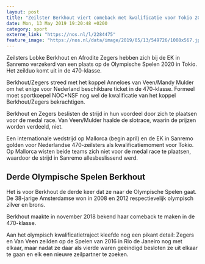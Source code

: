 ```yaml
---
layout: post
title: "Zeilster Berkhout viert comeback met kwalificatie voor Tokio 2020"
date: Mon, 13 May 2019 19:20:48 +0200
category: sport
externe_link: "https://nos.nl/l/2284475"
feature_image: "https://nos.nl/data/image/2019/05/13/549726/1008x567.jpg"
---
```


<p>Zeilsters Lobke Berkhout en Afrodite Zegers hebben zich bij de EK in Sanremo verzekerd van een plaats op de Olympische Spelen 2020 in Tokio. Het zeilduo komt uit in de 470-klasse.</p>
<p>Berkhout/Zegers streed met het koppel Anneloes van Veen/Mandy Mulder om het enige voor Nederland beschikbare ticket in de 470-klasse. Formeel moet sportkoepel NOC*NSF nog wel de kwalificatie van het koppel Berkhout/Zegers bekrachtigen.</p>
<p>Berkhout en Zegers beslisten de strijd in hun voordeel door zich te plaatsen voor de medal race. Van Veen/Mulder haalde de slotrace, waarin de prijzen worden verdeeld, niet.</p>
<p>Een internationale wedstrijd op Mallorca (begin april) en de EK in Sanremo golden voor Nederlandse 470-zeilsters als kwalificatiemoment voor Tokio. Op Mallorca wisten beide teams zich niet voor de medal race te plaatsen, waardoor de strijd in Sanremo allesbeslissend werd.</p>
<h2>Derde Olympische Spelen Berkhout</h2>
<p>Het is voor Berkhout de derde keer dat ze naar de Olympische Spelen gaat. De 38-jarige Amsterdamse won in 2008 en 2012 respectievelijk olympisch zilver en brons.</p>
<p>Berkhout maakte in november 2018 bekend haar comeback te maken in de 470-klasse.</p>
<p>Aan het olympisch kwalificatietraject kleefde nog een pikant detail: Zegers en Van Veen zeilden op de Spelen van 2016 in Rio de Janeiro nog met elkaar, maar nadat ze daar als vierde waren geëindigd besloten ze uit elkaar te gaan en elk een nieuwe zeilpartner te zoeken.</p>
